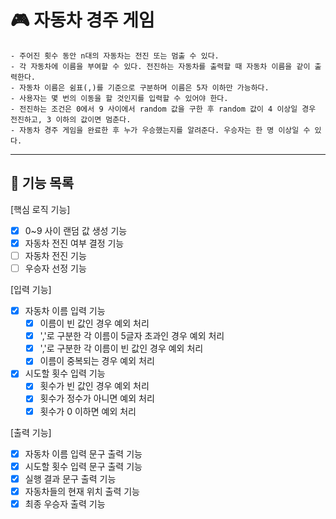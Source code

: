 # 🎮 자동차 경주 게임 

```
- 주어진 횟수 동안 n대의 자동차는 전진 또는 멈출 수 있다.
- 각 자동차에 이름을 부여할 수 있다. 전진하는 자동차를 출력할 때 자동차 이름을 같이 출력한다.
- 자동차 이름은 쉼표(,)를 기준으로 구분하며 이름은 5자 이하만 가능하다.
- 사용자는 몇 번의 이동을 할 것인지를 입력할 수 있어야 한다.
- 전진하는 조건은 0에서 9 사이에서 random 값을 구한 후 random 값이 4 이상일 경우 전진하고, 3 이하의 값이면 멈춘다.
- 자동차 경주 게임을 완료한 후 누가 우승했는지를 알려준다. 우승자는 한 명 이상일 수 있다.
```
---
## 🎯 기능 목록
[핵심 로직 기능]
- [x] 0~9 사이 랜덤 값 생성 기능
- [x] 자동차 전진 여부 결정 기능
- [ ] 자동차 전진 기능
- [ ] 우승자 선정 기능

[입력 기능]
- [x] 자동차 이름 입력 기능
    - [x] 이름이 빈 값인 경우 예외 처리
    - [x] ','로 구분한 각 이름이 5글자 초과인 경우 예외 처리
    - [x] ','로 구분한 각 이름이 빈 값인 경우 예외 처리
    - [x] 이름이 중복되는 경우 예외 처리

- [x] 시도할 횟수 입력 기능
    - [x] 횟수가 빈 값인 경우 예외 처리
    - [x] 횟수가 정수가 아니면 예외 처리
    - [x] 횟수가 0 이하면 예외 처리

[출력 기능]
- [x] 자동차 이름 입력 문구 출력 기능
- [x] 시도할 횟수 입력 문구 출력 기능
- [x] 실행 결과 문구 출력 기능
- [x] 자동차들의 현재 위치 출력 기능
- [x] 최종 우승자 출력 기능
